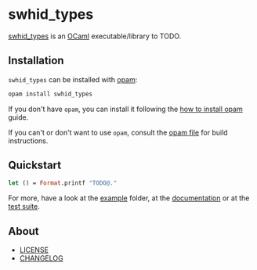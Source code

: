 # swhid_types

[swhid_types] is an [OCaml] executable/library to TODO.

## Installation

`swhid_types` can be installed with [opam]:

```sh
opam install swhid_types
```

If you don't have `opam`, you can install it following the [how to install opam] guide.

If you can't or don't want to use `opam`, consult the [opam file] for build instructions.

## Quickstart

```ocaml
let () = Format.printf "TODO@."
```

For more, have a look at the [example] folder, at the [documentation] or at the [test suite].

## About

- [LICENSE]
- [CHANGELOG]

[CHANGELOG]: ./CHANGES.md
[example]: ./example
[LICENSE]: ./LICENSE.md
[opam file]: ./swhid_types.opam
[test suite]: ./test

[documentation]: https://doc.zapashcanon.fr/swhid_types
[how to install opam]: https://opam.ocaml.org/doc/Install.html
[OCaml]: https://ocaml.org
[opam]: https://opam.ocaml.org/
[swhid_types]: https://git.zapashcanon.fr/zapashcanon/swhid_types
